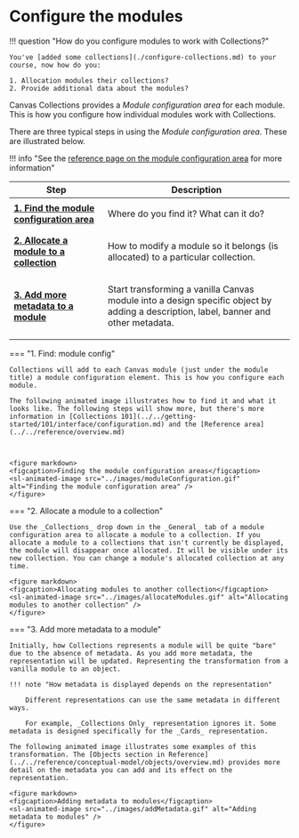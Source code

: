 # Configure the modules

!!! question "How do you configure modules to work with Collections?"

    You've [added some collections](./configure-collections.md) to your course, now how do you:
    
    1. Allocation modules their collections?
    2. Provide additional data about the modules?
    
Canvas Collections provides a _Module configuration area_ for each module. This is how you configure how individual modules work with Collections.

There are three typical steps in using the _Module configuration area_. These are illustrated below.

!!! info "See the [reference page on the module configuration area](../../../reference/conceptual-model/objects/overview/) for more information"

| Step | Description |
| ---- | ----------- |
| [**1. Find the module configuration area**](#1-introducing-the-module-configuration-area) | <p>Where do you find it? What can it do?</p>|
| [**2. Allocate a module to a collection**](#2-allocate-a-module-to-a-collection) | <p>How to modify a module so it belongs (is allocated) to a particular collection.</p> |
| [**3. Add more metadata to a module**](#3-add-more-metadata-to-a-module) | <p>Start transforming a vanilla Canvas module into a design specific object by adding a description, label, banner and other metadata.</p> |

=== "1. Find: module config"

    Collections will add to each Canvas module (just under the module title) a module configuration element. This is how you configure each module. 
    
    The following animated image illustrates how to find it and what it looks like. The following steps will show more, but there's more information in [Collections 101](../../getting-started/101/interface/configuration.md) and the [Reference area](../../reference/overview.md)



    <figure markdown>
    <figcaption>Finding the module configuration areas</figcaption>
    <sl-animated-image src="../images/moduleConfiguration.gif" alt="Finding the module configuration area" />
    </figure>



=== "2. Allocate a module to a collection"

    Use the _Collections_ drop down in the _General_ tab of a module configuration area to allocate a module to a collection. If you allocate a module to a collections that isn't currently be displayed, the module will disappear once allocated. It will be visible under its new collection. You can change a module's allocated collection at any time.
    
    <figure markdown>
    <figcaption>Allocating modules to another collection</figcaption>
    <sl-animated-image src="../images/allocateModules.gif" alt="Allocating modules to another collection" />
    </figure>

=== "3. Add more metadata to a module"

    Initially, how Collections represents a module will be quite "bare" due to the absence of metadata. As you add more metadata, the representation will be updated. Representing the transformation from a vanilla module to an object.

    !!! note "How metadata is displayed depends on the representation"

        Different representations can use the same metadata in different ways.
    
        For example, _Collections Only_ representation ignores it. Some metadata is designed specifically for the _Cards_ representation.

    The following animated image illustrates some examples of this transformation. The [Objects section in Reference](../../reference/conceptual-model/objects/overview.md) provides more detail on the metadata you can add and its effect on the representation. 

    <figure markdown>
    <figcaption>Adding metadata to modules</figcaption>
    <sl-animated-image src="../images/addMetadata.gif" alt="Adding metadata to modules" />
    </figure>


<link rel="stylesheet" href="https://cdn.jsdelivr.net/npm/@shoelace-style/shoelace@2.0.0/dist/themes/light.css" />
<script type="module" src="https://cdn.jsdelivr.net/npm/@shoelace-style/shoelace@2.0.0/dist/shoelace.js"></script>
